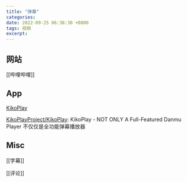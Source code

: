 ```yaml
---
title: "弹幕"
categories: 
date: 2022-09-25 06:38:30 +0800
tags: 视频
excerpt: 
---
```





## 网站

[[哔哩哔哩]]


## App

[KikoPlay](https://kikoplay.fun/)

[KikoPlayProject/KikoPlay](https://github.com/KikoPlayProject/KikoPlay/): KikoPlay - NOT ONLY A Full-Featured Danmu Player 不仅仅是全功能弹幕播放器





## Misc

[[字幕]]

[[评论]]


